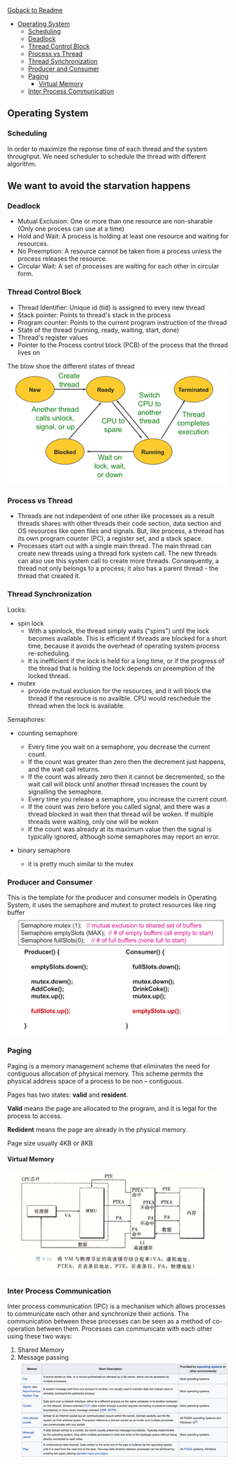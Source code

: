 [Goback to Readme](./readme.md)

- [Operating System](#operating-system)
  - [Scheduling](#scheduling)
  - [Deadlock](#deadlock)
  - [Thread Control Block](#thread-control-block)
  - [Process vs Thread](#process-vs-thread)
  - [Thread Synchronization](#thread-synchronization)
  - [Producer and Consumer](#producer-and-consumer)
  - [Paging](#paging)
    - [Virtual Memory](#virtual-memory)
  - [Inter Process Communication](#inter-process-communication)

## Operating System

### Scheduling
In order to maximize the reponse time of each thread and the system throughput. We need scheduler to schedule the thread with different algorithm.

We want to avoid the starvation happens
- 


### Deadlock
- Mutual Exclusion: One or more than one resource are non-sharable (Only one process can use at a time)
- Hold and Wait: A process is holding at least one resource and waiting for resources.
- No Preemption: A resource cannot be taken from a process unless the process releases the resource.
- Circular Wait: A set of processes are waiting for each other in circular form.

### Thread Control Block
- Thread Identifier: Unique id (tid) is assigned to every new thread
- Stack pointer: Points to thread's stack in the process
- Program counter: Points to the current program instruction of the thread
- State of the thread (running, ready, waiting, start, done)
- Thread's register values
- Pointer to the Process control block (PCB) of the process that the thread lives on

The blow shoe the different states of thread
![](./IMG/Thread_States.png)
### Process vs Thread
- Threads are not independent of one other like processes as a result threads shares with other threads their code section, data section and OS resources like open files and signals. But, like process, a thread has its own program counter (PC), a register set, and a stack space.
- Processes start out with a single main thread. The main thread can create new threads using a thread fork system call. The new threads can also use this system call to create more threads. Consequently, a thread not only belongs to a process; it also has a parent thread - the thread that created it.

### Thread Synchronization
Locks:
- spin lock
  - With a spinlock, the thread simply waits ("spins") until the lock becomes available. This is efficient if threads are blocked for a short time, because it avoids the overhead of operating system process re-scheduling. 
  - It is inefficient if the lock is held for a long time, or if the progress of the thread that is holding the lock depends on preemption of the locked thread.
- mutex
  - provide mutual exclusion for the resources, and it will block the thread if the resrouce is no availble. CPU would reschedule the thread when the lock is available.

Semaphores:
- counting semaphore
  - Every time you wait on a semaphore, you decrease the current count. 
  - If the count was greater than zero then the decrement just happens, and the wait call returns. 
  - If the count was already zero then it cannot be decremented, so the wait call will block until another thread increases the count by signalling the semaphore.
  - Every time you release a semaphore, you increase the current count.
  - If the count was zero before you called signal, and there was a thread blocked in wait then that thread will be woken. If multiple threads were waiting, only one will be woken
  - If the count was already at its maximum value then the signal is typically ignored, although some semaphores may report an error.


- binary semaphore
  - it is pretty much similar to the mutex

### Producer and Consumer
This is the template for the producer and consumer models in Operating System, it uses the semaphore and mutext to protect resources like ring buffer
![](./IMG/Producer_and_Consumer.png)

### Paging 
Paging is a memory management scheme that eliminates the need for contiguous allocation of physical memory. This scheme permits the physical address space of a process to be non – contiguous.

Pages has two states: **valid** and **resident**.

**Valid** means the page are allocated to the program, and it is legal for the process to access.

**Redident** means the page are already in the physical memory.

Page size usually 4KB or 8KB


#### Virtual Memory
![](./IMG/Virtual_mem.png)



### Inter Process Communication
Inter process communication (IPC) is a mechanism which allows processes to communicate each other and synchronize their actions. 
The communication between these processes can be seen as a method of co-operation between them. Processes can communicate with each other using these two ways:
1. Shared Memory
2. Message passing
![](./IMG/InterProcessCom.png)